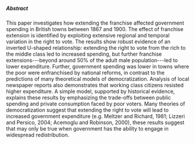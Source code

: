 ---
---

##### Abstract

This paper investigates how extending the franchise affected government spending in British towns between 1867 and 1900. The effect of franchise extension is identified by exploiting extensive regional and temporal variation in the right to vote. The results show robust evidence of an inverted U-shaped relationship: extending the right to vote from the rich to the middle class led to increased spending, but further franchise extensions---beyond around 50% of the adult male population---led to lower expenditure. Further, government spending was lower in towns where the poor were enfranchised by national reforms, in contrast to the predictions of many theoretical models of democratization. Analysis of local newspaper reports also demonstrates that working class citizens resisted higher expenditure. A simple model, supported by historical evidence, explains these results by emphasizing the trade-offs between public spending and private consumption faced by poor voters. Many theories of democratization suggest that extending the right to
vote will lead to increased government expenditure (e.g. Meltzer and Richard, 1981; Lizzeri and Persico, 2004; Acemoglu and Robinson, 2000), these results suggest that may only be true when government has the ability to engage in widespread redistribution.
